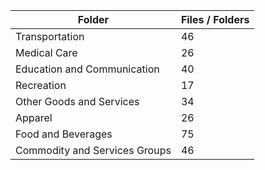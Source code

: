 | Folder                        |   Files / Folders |
|-------------------------------|-------------------|
| Transportation                |                46 |
| Medical Care                  |                26 |
| Education and Communication   |                40 |
| Recreation                    |                17 |
| Other Goods and Services      |                34 |
| Apparel                       |                26 |
| Food and Beverages            |                75 |
| Commodity and Services Groups |                46 |